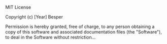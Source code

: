 MIT License

Copyright (c) [Year] Besper

Permission is hereby granted, free of charge, to any person obtaining a copy of this software and associated documentation files (the "Software"), to deal in the Software without restriction...

